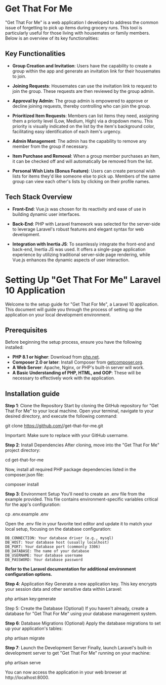# Get That For Me

"Get That For Me" is a web application I developed to address the common issue of forgetting to pick up items during grocery runs. This tool is particularly useful for those living with housemates or family members. Below is an overview of its key functionalities:

## Key Functionalities

- **Group Creation and Invitation**: Users have the capability to create a group within the app and generate an invitation link for their housemates to join.

- **Joining Requests**: Housemates can use the invitation link to request to join the group. These requests are then reviewed by the group admin.

- **Approval by Admin**: The group admin is empowered to approve or decline joining requests, thereby controlling who can join the group.

- **Prioritized Item Requests**: Members can list items they need, assigning them a priority level (Low, Medium, High) via a dropdown menu. This priority is visually indicated on the list by the item's background color, facilitating easy identification of each item's urgency.

- **Admin Management**: The admin has the capability to remove any member from the group if necessary.

- **Item Purchase and Removal**: When a group member purchases an item, it can be checked off and will automatically be removed from the list.

- **Personal Wish Lists (Bonus Feature)**: Users can create personal wish lists for items they'd like someone else to pick up. Members of the same group can view each other's lists by clicking on their profile names.

## Tech Stack Overview

- **Front-End**: Vue.js was chosen for its reactivity and ease of use in building dynamic user interfaces.

- **Back-End**: PHP with Laravel framework was selected for the server-side to leverage Laravel's robust features and elegant syntax for web development.

- **Integration with Inertia JS**: To seamlessly integrate the front-end and back-end, Inertia JS was used. It offers a single-page application experience by utilizing traditional server-side page rendering, while Vue.js enhances the dynamic aspects of user interaction.

# Setting Up "Get That For Me" Laravel 10 Application

Welcome to the setup guide for "Get That For Me", a Laravel 10 application. This document will guide you through the process of setting up the application on your local development environment.

## Prerequisites

Before beginning the setup process, ensure you have the following installed:

- **PHP 8.1 or higher**: Download from [php.net](https://www.php.net/downloads.php).
- **Composer 2.0 or later**: Install Composer from [getcomposer.org](https://getcomposer.org/).
- **A Web Server**: Apache, Nginx, or PHP's built-in server will work.
- **A Basic Understanding of PHP, HTML, and OOP**: These will be necessary to effectively work with the application.

## Installation guide

**Step 1**: Clone the Repository
Start by cloning the GitHub repository for "Get That For Me" to your local machine. Open your terminal, navigate to your desired directory, and execute the following command:

git clone https://github.com/<your-username>/get-that-for-me.git

Important: Make sure to replace <your-username> with your GitHub username.


**Step 2**: Install Dependencies
After cloning, move into the "Get That For Me" project directory:

cd get-that-for-me

Now, install all required PHP package dependencies listed in the composer.json file:

composer install

**Step 3**: Environment Setup
You'll need to create an .env file from the example provided. This file contains environment-specific variables critical for the app's configuration:

cp .env.example .env

Open the .env file in your favorite text editor and update it to match your local setup, focusing on the database configuration:

    DB_CONNECTION: Your database driver (e.g., mysql)
    DB_HOST: Your database host (usually localhost)
    DB_PORT: Your database port (commonly 3306)
    DB_DATABASE: The name of your database
    DB_USERNAME: Your database username
    DB_PASSWORD: Your database password

**Refer to the Laravel documentation for additional environment configuration options.**

**Step 4**: Application Key
Generate a new application key. This key encrypts your session data and other sensitive data within Laravel:

php artisan key:generate

Step 5: Create the Database (Optional)
If you haven't already, create a database for "Get That For Me" using your database management system.

**Step 6**: Database Migrations (Optional)
Apply the database migrations to set up your application's tables:

php artisan migrate

**Step 7**: Launch the Development Server
Finally, launch Laravel's built-in development server to get "Get That For Me" running on your machine:


php artisan serve

You can now access the application in your web browser at http://localhost:8000.
